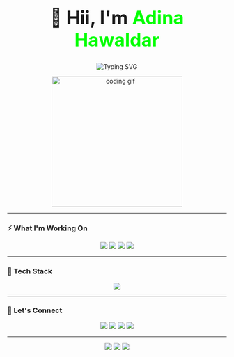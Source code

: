 <!-- 👑 NAME DISPLAYED PROMINENTLY -->
<h1 align="center" style="font-weight: bold; font-size: 3em;">
  👋 Hii, I'm <span style="color:#00FF00;">Adina Hawaldar</span>
</h1>

<!-- 🧠 TYPING INTRO -->
<p align="center">
  <img src="https://readme-typing-svg.demolab.com?font=Fira+Code&size=26&pause=1000&color=00FF00&center=true&vCenter=true&width=700&lines=Front-end+Web+Dev+%7C+Cloud+Explorer+%7C+AI+Learner;Transforming+Ideas+into+Digital+Reality+%F0%9F%92%A1" alt="Typing SVG" />
</p>

<!-- DEV ANIMATION -->
<p align="center">
  <img src="https://media.giphy.com/media/qgQUggAC3Pfv687qPC/giphy.gif" width="300" alt="coding gif" />
</p>



---

### ⚡ What I'm Working On

<p align="center">
  <img src="https://img.shields.io/badge/-Cloud%20Computing-blueviolet?style=for-the-badge&logo=cloudflare&logoColor=white" />
  <img src="https://img.shields.io/badge/-AI%20%2F%20ML-black?style=for-the-badge&logo=openai&logoColor=white" />
  <img src="https://img.shields.io/badge/-Web%20Development-brightgreen?style=for-the-badge&logo=webflow&logoColor=white" />
  <img src="https://img.shields.io/badge/-UI%2FUX%20Design-ff69b4?style=for-the-badge&logo=figma&logoColor=white" />
</p>

---

### 🧠 Tech Stack

<p align="center">
  <img src="https://skillicons.dev/icons?i=html,css,js,py,java,cpp,mysql,git,figma,vscode" />
</p>

---

### 🤝 Let's Connect

<p align="center">
  <a href="mailto:adinahawaldar895@email.com"><img src="https://img.shields.io/badge/Gmail-D14836?style=for-the-badge&logo=gmail&logoColor=white"></a>
  <a href="https://linkedin.com/in/adinahawaldar15032025"><img src="https://img.shields.io/badge/LinkedIn-0077B5?style=for-the-badge&logo=linkedin&logoColor=white"></a>
  <a href="https://github.com/adinahawaldar"><img src="https://img.shields.io/badge/GitHub-181717?style=for-the-badge&logo=github&logoColor=white"></a>
  <a href="https://yourportfolio.com"><img src="https://img.shields.io/badge/Portfolio-000000?style=for-the-badge&logo=vercel&logoColor=white"></a>
</p>

---

<p align="center">
  <img src="https://img.shields.io/badge/%F0%9F%92%9A+Code+with+Purpose-blue?style=for-the-badge" />
  <img src="https://img.shields.io/badge/%F0%9F%92%A1+Create+with+Passion-red?style=for-the-badge" />
  <img src="https://img.shields.io/badge/%F0%9F%93%A2+Always+Learning-yellow?style=for-the-badge" />
</p>
